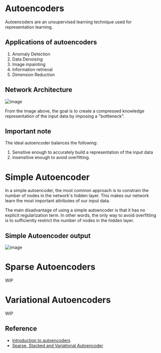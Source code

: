 # Autoencoders

Autoencoders are an unsupervised learning technique used for representation learning. 

## Applications of autoencoders
1. Anomaly Detection
2. Data Denoising
3. Image inpainting
4. Information retrieval 
5. Dimension Reduction

## Network Architecture
![image](https://user-images.githubusercontent.com/65759544/87288555-1766c500-c52e-11ea-916d-0a92c28ff703.png)

From the image above, the goal is to create a compressed knowledge representation of the input data by imposing a "bottleneck". 

## Important note
The ideal autoencoder balances the following:

1. Sensitive enough to accurately build a representation of the input data
2. Insensitive enough to avoid overfitting. 

# Simple Autoencoder
In a simple autoencoder, the most common approach is to constrain the number of nodes in the network's hidden layer. This makes our network learn the most important attributes of our input data.

The main disadvantage of using a simple autoencoder is that it has no explicit regularization term. In other words, the only way to avoid overfitting is to sufficiently restrict the number of nodes in the hidden layer. 

## Simple Autoencoder output
![image](https://user-images.githubusercontent.com/65759544/87286487-82fb6300-c52b-11ea-8b66-7f658f8af543.png)

# Sparse Autoencoders
WIP
# Variational Autoencoders
WIP

## Reference 
* [Introduction to autoencoders](https://www.jeremyjordan.me/autoencoders/)
* [Sparse, Stacked and Variational Autoencoder](https://medium.com/@venkatakrishna.jonnalagadda/sparse-stacked-and-variational-autoencoder-efe5bfe73b64)


